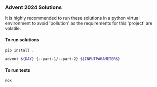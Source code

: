 ### Advent 2024 Solutions
It is highly recommended to run these solutions in a python virtual environment to avoid 'pollution' as the requirements for this 'project' are volatile.

#### To run solutions
```bash
pip install .

advent ${DAY} {--part-1/--part-2} ${INPUTPARAMETERS}
```

#### To run tests
```bash
nox
```
